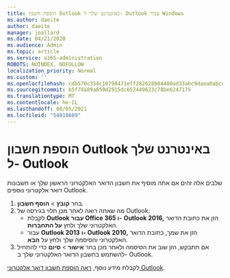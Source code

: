```yaml
---
title: הוספת חשבון Outlook באינטרנט שלך ל- Outlook עבור Windows
ms.author: daeite
author: daeite
manager: joallard
ms.date: 04/21/2020
ms.audience: Admin
ms.topic: article
ms.service: o365-administration
ROBOTS: NOINDEX, NOFOLLOW
localization_priority: Normal
ms.custom: ''
ms.openlocfilehash: cdb570c354c10798471eff282628b04400ad33abc9daea0abce6cb4bcc55e41d
ms.sourcegitcommit: b5f7da89a650d2915dc652449623c78be6247175
ms.translationtype: MT
ms.contentlocale: he-IL
ms.lasthandoff: 08/05/2021
ms.locfileid: "54010689"
---
```

# <a name="add-your-outlook-on-the-web-account-to-outlook"></a>הוספת חשבון Outlook באינטרנט שלך ל- Outlook

שלבים אלה זהים אם אתה מוסיף את חשבון הדואר האלקטרוני הראשון שלך או חשבונות דואר אלקטרוני נוספים Outlook.

1. בחר **קובץ**  >  **הוסף חשבון**.
1. מה שאתה רואה לאחר מכן תלוי בגירסה של Outlook:
    - לקבלת **Outlook עבור Office 365 ו-** **Outlook 2016,** הזן את כתובת הדואר האלקטרוני שלך ולחץ **על התחברות**.
    - עבור **Outlook 2013** **ו- Outlook 2010,** הזן את שמך, כתובת הדואר האלקטרוני והסיסמה שלך ולחץ על **הבא**.
1. אם תתבקש, הזן שוב את הסיסמה ולאחר מכן בחר **אישור**  >  **סיום** כדי להתחיל להשתמש בחשבון הדואר האלקטרוני שלך ב- Outlook.

לקבלת מידע נוסף, [ראה הוספת חשבון דואר אלקטרוני Outlook](https://support.office.com/article/6e27792a-9267-4aa4-8bb6-c84ef146101b).